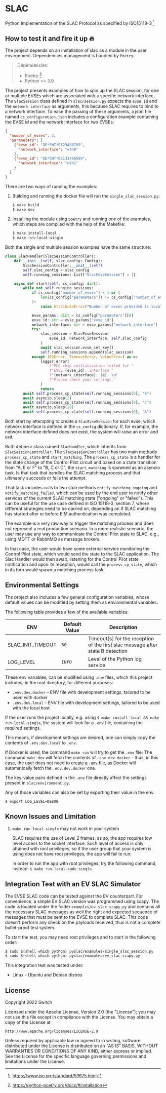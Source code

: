 # SLAC

Python Implementation of the SLAC Protocol as specified by ISO15118-3 [^1]

## How to test it and fire it up :fire:

The project depends on an installation of slac as a module in the user environment.
Dependencies management is handled by `Poetry`.

> Dependencies:
>
> - Poetry [^2]
> - Python >= 3.9

The project presents examples of how to spin up the SLAC session, for one or multiple
EVSEs which are associated with a specific network interface.
The `SlacSession` class defined in `slac/session.py` expects
the `evse id` and the `network interface` as arguments, this because SLAC requires
to bind to a network interface. To ease the passing of these arguments, a json file
named `cs_configuration.json` includes a configuration example containing the EVSE id
and the network interface for two EVSEs:
```json
{
  "number_of_evses": 2,
  "parameters": [
	{"evse_id": "DE*SWT*E123456789",
	  "network_interface": "eth0"
	},
	{"evse_id": "DE*SWT*E5131456589",
	  "network_interface": "eth1"
	}
  ]
}
```

There are two  ways of running the examples:

1. Building and running the docker file will run the `single_slac_session.py`:

   ```bash
   $ make build
   $ make dev
   ```

2. Installing the module using `poetry` and running one of the examples, which
   steps are compiled with the help of the Makefile:

   ```bash
   $ make install-local
   $ make run-local-single
   ```

Both the single and multiple session examples have the same structure:
```python
class SlacHandler(SlacSessionController):
    def __init__(self, slac_config: Config):
        SlacSessionController.__init__(self)
        self.slac_config = slac_config
        self.running_sessions: List["SlacEvseSession"] = []

    async def start(self, cs_config: dict):
        while not self.running_sessions:
            if cs_config["number_of_evses"] < 1 or (
                len(cs_config["parameters"]) != cs_config["number_of_evses"]
            ):
                raise AttributeError("Number of evses provided is invalid.")

            evse_params: dict = cs_config["parameters"][0]
            evse_id: str = evse_params["evse_id"]
            network_interface: str = evse_params["network_interface"]
            try:
                slac_session = SlacEvseSession(
                    evse_id, network_interface, self.slac_config
                )
                await slac_session.evse_set_key()
                self.running_sessions.append(slac_session)
            except (OSError, TimeoutError, ValueError) as e:
                logger.error(
                    f"PLC chip initialization failed for "
                    f"EVSE {evse_id}, interface "
                    f"{network_interface}: {e}. \n"
                    f"Please check your settings."
                )
                return
        await self.process_cp_state(self.running_sessions[0], "B")
        await asyncio.sleep(2)
        await self.process_cp_state(self.running_sessions[0], "C")
        await asyncio.sleep(20)
        await self.process_cp_state(self.running_sessions[0], "A")
```
Both start by attempting to create a `SlacEvseSession` for each evse, which network
interface is defined in the `cs_config` dictionary. If, for example, the network
interface defined does not exist, the system will raise an error and exit.

Both define a class named `SlacHandler`, which inherits from `SlacSessionController`.
The `SlacSessionController` has two main methods `process_cp_state` and `start_matching`.
The `process_cp_state` is a handler for the state change of the Control Pilot circuit
and based on a state transition from "A, E or F" to "B, C or D", the `start_matching`
is spawned as an asyncio task.
Is that task that handles the SLAC matching process and that ultimately succeeds or
fails the attempt.

That task includes calls to two stub methods `notify_matching_ongoing` and
`notify_matching_failed`, which can be used by the end user to notify other services
of the current SLAC matching state ("ongoing" or "failed"). This can be useful
for the use case defined in ISO 15118-3, section 7, where different strategies need to
be carried on, depending on if SLAC matching has started after or before EIM
authentication was completed.

The example is a very raw way to trigger the matching process and does not represent
a real production scenario. In a more realistic scenario, the user may use any way to
communicate the Control Pilot state to SLAC, e.g., using MQTT or RabbitMQ as message
brokers.

In that case, the user would have some external service monitoring the Control Pilot
state, which would send the state to the SLAC application. The Slac Handler would then
await, listening for the Control Pilot state notification and upon its reception,
would call the `process_cp_state`, which in its turn would spawn a matching process task.


## Environmental Settings

The project also includes a few general configuration variables, whose default values
can be modified by setting them as environmental variables.

The following table provides a few of the available variables:

| ENV               | Default Value         | Description                                                                    |
| ----------------- | --------------------- | ------------------------------------------------------------------------------ |
| SLAC_INIT_TIMEOUT | `50`                  | Timeout[s] for the reception of the first slac message after state B detection | |
| LOG_LEVEL         | `INFO`                | Level of the Python log service                                                |


These env variables, can be modified using `.env` files, which this project includes,
in the root directory, for different purposes:

* `.env.dev.docker` - ENV file with development settings, tailored to be used with docker
* `.env.dev.local` - ENV file with development settings, tailored to be used with 
the local host

If the user runs the project locally, e.g. using `$ make install-local && make run-local-single`,
the system will look for  a `.env` file, containing the required settings.

This means, if development settings are desired, one can simply copy the contents
of `.env.dev.local` to `.env`.

If Docker is used, the command `make run` will try to get the `.env` file;
The command `make dev` will fetch the contents of `.env.dev.docker` - thus,
in this case, the user does not need to create a `.env` file, as Docker will
automatically fetch the `.env.dev.docker` one.

The key-value pairs defined in the `.env` file directly affect the settings present in
`slac/environment.py`.

Any of those variables can also be set by exporting their value in the env:

`$ export LOG_LEVEL=DEBUG`



## Known Issues and Limitation

1. `make run-local-single` may not work in your system

   SLAC requires the use of Level 2 frames, as so, the app requires low level access to
   the socket interface. Such level of access is only attained with root privileges, so
   if the user group that your system is using does not have root privileges, the app will
   fail to run.

   In order to run the app with root privileges, try the following command, instead:
   `$ make run-local-sudo-single`

## Integration Test with an EV SLAC Simulator

The EVSE SLAC code can be tested against the EV counterpart. For convenience,
a simple EV SLAC version was programmed using scapy. The code is located under
the folder `examples/ev_slac_scapy.py` and contains all the necessary SLAC
messages as well the right and expected sequence of messages that must be sent
to the EVSE to complete SLAC. This code doesn't perform any check on the payloads
received, thus is not a complete bullet-proof test system.

To start the test, you may need root privileges and to start in the following
order:

```bash
$ sudo $(shell which python) pyslac/examples/single_slac_session.py
$ sudo $(shell which python) pyslac/examples/ev_slac_scapy.py
```

This integration test was tested under:

- Linux - Ubuntu and Debian distros


## License

Copyright 2022 Switch

Licensed under the Apache License, Version 2.0 (the "License");
you may not use this file except in compliance with the License.
You may obtain a copy of the License at

    http://www.apache.org/licenses/LICENSE-2.0

Unless required by applicable law or agreed to in writing, software
distributed under the License is distributed on an "AS IS" BASIS,
WITHOUT WARRANTIES OR CONDITIONS OF ANY KIND, either express or implied.
See the License for the specific language governing permissions and
limitations under the License.


[^1]: https://www.iso.org/standard/59675.html
[^2]: https://python-poetry.org/docs/#installation
